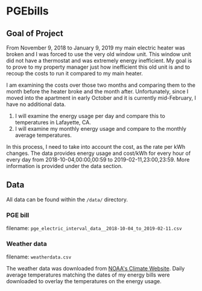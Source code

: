# PGEbills

## Goal of Project
From November 9, 2018 to January 9, 2019 my main electric heater was broken and I was forced to use the very old window unit. This window unit did not have a thermostat and was extremely energy inefficient.
My goal is to prove to my property manager just how inefficient this old unit is and to recoup the costs to run it compared to my main heater. 

I am examining the costs over those two months and comparing them to the month before the heater broke and the month after. Unfortunately, since I moved into the apartment in early October and it is currently mid-February, I have no additional data. 
1. I will examine the energy usage per day and compare this to temperatures in Lafayette, CA. 
2. I will examine my monthly energy usage and compare to the monthly average temperatures. 

In this process, I need to take into account the cost, as the rate per kWh changes. The data provides energy usage and cost/kWh for every hour of every day from 2018-10-04,00:00,00:59 to 2019-02-11,23:00,23:59. More information is provided under the data section. 

## Data
All data can be found within the `/data/` directory.
### PGE bill
filename: `pge_electric_interval_data__2018-10-04_to_2019-02-11.csv`




### Weather data
filename: `weatherdata.csv`

The weather data was downloaded from [NOAA's Climate Website](https://www.ncdc.noaa.gov). Daily average temperatures matching the dates of my energy bills were downloaded to overlay the temperatures on the energy usage. 





